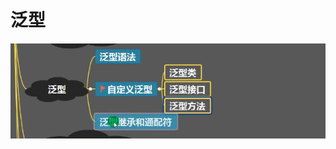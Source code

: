 # 泛型
![输入图片说明](/imgs/2024-07-19/3CvGOS8PwP2DRTkM.png)

<!--stackedit_data:
eyJoaXN0b3J5IjpbMTk3MjUwNDYwNV19
-->